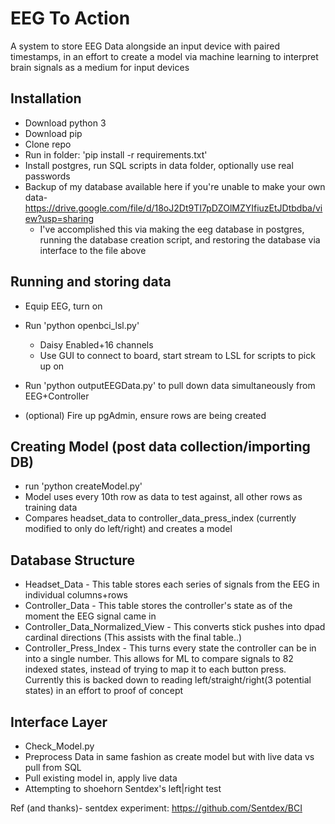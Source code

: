 # EEG To Action

A system to store EEG Data alongside an input device with paired timestamps, in an effort to create a model via machine learning to interpret brain signals as a medium for input devices

## Installation

* Download python 3
* Download pip
* Clone repo
* Run in folder: 'pip install -r requirements.txt'
* Install postgres, run SQL scripts in data folder, optionally use real passwords
* Backup of my database available here if you're unable to make your own data- https://drive.google.com/file/d/18oJ2Dt9TI7pDZOlMZYIfiuzEtJDtbdba/view?usp=sharing 
  * I've accomplished this via making the eeg database in postgres, running the database creation script, and restoring the database via interface to the file above

## Running and storing data
* Equip EEG, turn on
* Run 'python openbci_lsl.py'
  * Daisy Enabled+16 channels
  * Use GUI to connect to board, start stream to LSL for scripts to pick up on

* Run 'python outputEEGData.py' to pull down data simultaneously from EEG+Controller
* (optional) Fire up pgAdmin, ensure rows are being created

## Creating Model (post data collection/importing DB)
* run 'python createModel.py' 
* Model uses every 10th row as data to test against, all other rows as training data
* Compares headset_data to controller_data_press_index (currently modified to only do left/right) and creates a model


## Database Structure
* Headset_Data - This table stores each series of signals from the EEG in individual columns+rows
* Controller_Data - This table stores the controller's state as of the moment the EEG signal came in
* Controller_Data_Normalized_View - This converts stick pushes into dpad cardinal directions (This assists with the final table..)
* Controller_Press_Index - This turns every state the controller can be in into a single number.  This allows for ML to compare signals to 82 indexed states, instead of trying to map it to each button press.  Currently this is backed down to reading left/straight/right(3 potential states) in an effort to proof of concept

## Interface Layer
* Check_Model.py
* Preprocess Data in same fashion as create model but with live data vs pull from SQL
* Pull existing model in, apply live data
* Attempting to shoehorn Sentdex's left|right test








Ref (and thanks)- sentdex experiment: https://github.com/Sentdex/BCI
